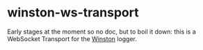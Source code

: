 winston-ws-transport
====================

Early stages at the moment so no doc, but to boil it down: this is a WebSocket Transport for the [Winston](https://github.com/flatiron/winston) logger.